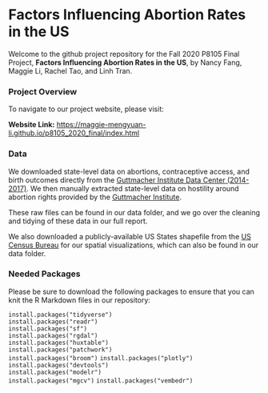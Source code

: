 # Factors Influencing Abortion Rates in the US

Welcome to the github project repository for the Fall 2020 P8105 Final Project, **Factors Influencing Abortion Rates in the US**, by Nancy Fang, Maggie Li, Rachel Tao, and Linh Tran. 

### Project Overview

To navigate to our project website, please visit:

**Website Link:** https://maggie-mengyuan-li.github.io/p8105_2020_final/index.html

### Data

We downloaded state-level data on abortions, contraceptive access, and birth outcomes directly from the [Guttmacher Institute Data Center (2014-2017)](https://data.guttmacher.org/states). We then manually extracted state-level data on hostility around abortion rights provided by the [Guttmacher Institute](https://www.guttmacher.org/sites/default/files/article_files/hostile_and_supportive_state_abortion_laws_1-24-2020.pdf).

These raw files can be found in our data folder, and we go over the cleaning and tidying of these data in our full report.

We also downloaded a publicly-available US States shapefile from the [US Census Bureau](https://www.census.gov/geographies/mapping-files/time-series/geo/carto-boundary-file.html) for our spatial visualizations, which can also be found in our data folder. 

### Needed Packages

Please be sure to download the following packages to ensure that you can knit the R Markdown files in our repository:  

`install.packages("tidyverse")`  
`install.packages("readr")`  
`install.packages("sf")`    
`install.packages("rgdal")`  
`install.packages("huxtable")`   
`install.packages("patchwork")`   
`install.packages("broom")`
`install.packages("plotly")`  
`install.packages("devtools")`   
`install.packages("modelr")`   
`install.packages("mgcv")`
`install.packages("vembedr")`
